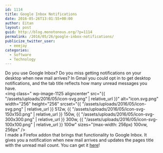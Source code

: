 ```yaml
---
id: 1114
title: Google Inbox Notifications
date: 2016-05-26T13:01:55+00:00
author: Eitan
layout: post
guid: http://blog.monotonous.org/?p=1114
permalink: /2016/05/26/google-inbox-notifications/
publicize_twitter_user:
  - eeejay
categories:
  - Software
  - Technology
---
```

Do you use Google Inbox? Do you miss getting notifications on your desktop when new mail arrives? In Gmail you could opt in to get desktop notifications, and the tab title reflects how many unread messages you have.  
<img class="  wp-image-1125 aligncenter" src="{{ "/assets/uploads/2016/05/icon-svg.png" | relative_url }}" alt="icon.svg.png" width="256" height="256" srcset="{{ "/assets/uploads/2016/05/icon-svg.png" | relative_url }} 512w, {{ "/assets/uploads/2016/05/icon-svg-150x150.png" | relative_url }} 150w, {{ "/assets/uploads/2016/05/icon-svg-300x300.png" | relative_url }} 300w, {{ "/assets/uploads/2016/05/icon-svg-100x100.png" | relative_url }} 100w" sizes="(max-width: 256px) 100vw, 256px" />  
I made a Firefox addon that brings that functionality to Google Inbox. It gives you a notification when new mail arrives and updates the pages title with the unread mail count. You can get it [here](https://addons.mozilla.org/en-US/firefox/addon/inbox-notifications/)!